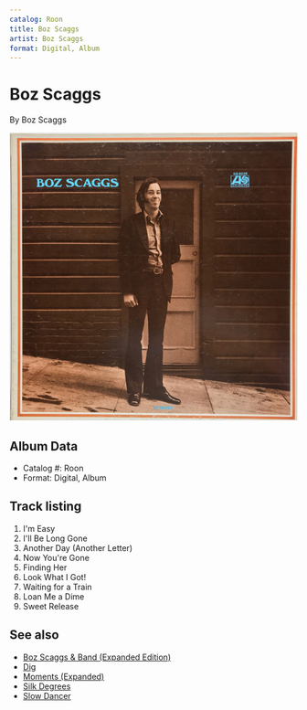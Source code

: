 ```yaml
---
catalog: Roon
title: Boz Scaggs
artist: Boz Scaggs
format: Digital, Album
---
```


# Boz Scaggs

By Boz Scaggs

![](../../assets/albumcovers/Boz_Scaggs-Boz_Scaggs.png)

## Album Data

- Catalog #: Roon
- Format: Digital, Album


## Track listing


1. I'm Easy
2. I'll Be Long Gone
3. Another Day (Another Letter)
4. Now You're Gone
5. Finding Her
6. Look What I Got!
7. Waiting for a Train
8. Loan Me a Dime
9. Sweet Release


## See also

- [Boz Scaggs & Band (Expanded Edition)](Boz_Scaggs_and_Band_Expanded_Edition.md)
- [Dig](Dig.md)
- [Moments (Expanded)](Moments_Expanded.md)
- [Silk Degrees](Silk_Degrees.md)
- [Slow Dancer](Slow_Dancer.md)
